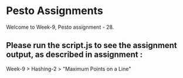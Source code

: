 # Pesto Assignments  

Welcome to Week-9, Pesto assignment - 28.

## Please run the script.js to see the assignment output, as described in assignment :
Week-9 > Hashing-2 > "Maximum Points on a Line"